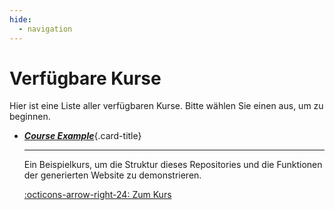 ```yaml
---
hide:
  - navigation
---
```


# Verfügbare Kurse

Hier ist eine Liste aller verfügbaren Kurse. Bitte wählen Sie einen aus, um zu beginnen.

<div class="grid cards" markdown>

-   [___Course Example___](course-example/){.card-title}

    ---
    Ein Beispielkurs, um die Struktur dieses Repositories und die Funktionen der generierten Website zu demonstrieren.

    [:octicons-arrow-right-24: Zum Kurs](course-example/)

</div>
